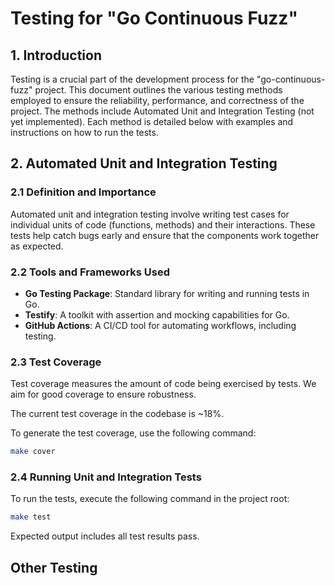 # Testing for "Go Continuous Fuzz"

## 1. Introduction

Testing is a crucial part of the development process for the
"go-continuous-fuzz" project. This document outlines the
various testing methods employed to ensure the reliability, performance, and
correctness of the project. The methods include Automated Unit and Integration
Testing (not yet implemented). Each method is detailed below with examples and instructions on how to run the tests.

## 2. Automated Unit and Integration Testing

### 2.1 Definition and Importance

Automated unit and integration testing involve writing test cases for
individual units of code (functions, methods) and their interactions. These
tests help catch bugs early and ensure that the components work together as
expected.

### 2.2 Tools and Frameworks Used

- **Go Testing Package**: Standard library for writing and running tests in Go.
- **Testify**: A toolkit with assertion and mocking capabilities for Go.
- **GitHub Actions**: A CI/CD tool for automating workflows, including testing.

### 2.3 Test Coverage

Test coverage measures the amount of code being exercised by tests. We aim for
good coverage to ensure robustness.

The current test coverage in the codebase is ~18%.

To generate the test coverage, use the following command:

```bash
make cover
```

### 2.4 Running Unit and Integration Tests

To run the tests, execute the following command in the project root:

```bash
make test
```

Expected output includes all test results pass.

## Other Testing
